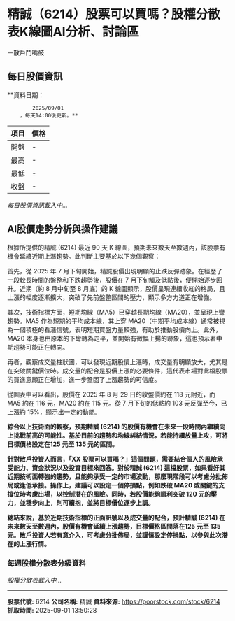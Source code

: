 # 精誠（6214）股票可以買嗎？股權分散表K線圖AI分析、討論區
－散戶鬥嘴鼓

## 每日股價資訊

**資料日期：
        
            2025/09/01
        ，每天14:00後更新。**

| 項目 | 價格 |
|------|------|
| 開盤 | - |
| 最高 | - |
| 最低 | - |
| 收盤 | - |

*每日股價資訊載入中...*

## AI股價走勢分析與操作建議

根據所提供的精誠 (6214) 最近 90 天 K 線圖，預期未來數天至數週內，該股票有機會延續近期上漲趨勢。此判斷主要基於以下幾個觀察：

首先，從 2025 年 7 月下旬開始，精誠股價出現明顯的止跌反彈跡象。在經歷了一段較長時間的盤整和下跌趨勢後，股價在 7 月下旬觸及低點後，便開始逐步回升。近期（約 8 月中旬至 8 月底）的 K 線圖顯示，股價呈現連續收紅的格局，且上漲的幅度逐漸擴大，突破了先前盤整區間的壓力，顯示多方力道正在增強。

其次，技術指標方面，短期均線（MA5）已穿越長期均線（MA20），並呈現上彎趨勢。MA5 作為短期的平均成本線，其上穿 MA20（中期平均成本線）通常被視為一個積極的看漲信號，表明短期買盤力量較強，有助於推動股價向上。此外，MA20 本身也由原本的下彎轉為走平，並開始有微幅上揚的跡象，這也預示著中期趨勢可能正在轉向。

再者，觀察成交量柱狀圖，可以發現近期股價上漲時，成交量有明顯放大，尤其是在突破關鍵價位時。成交量的配合是股價上漲的必要條件，這代表市場對此檔股票的買進意願正在增加，進一步鞏固了上漲趨勢的可信度。

從圖表中可以看出，股價在 2025 年 8 月 29 日的收盤價約在 118 元附近，而 MA5 約在 116 元，MA20 約在 115 元。從 7 月下旬的低點約 103 元反彈至今，已上漲約 15%，顯示出一定的動能。

**綜合以上技術面的觀察，預期精誠 (6214) 的股價有機會在未來一段時間內繼續向上挑戰前高的可能性。基於目前的趨勢和均線糾結情況，若能持續放量上攻，可將目標價格設定在125 元至 135 元的區間。**

**針對散戶投資人而言，「XX 股票可以買嗎？」這個問題，需要結合個人的風險承受能力、資金狀況以及投資目標來回答。對於精誠 (6214) 這檔股票，如果看好其近期技術面轉強的趨勢，且能夠承受一定的市場波動，那麼現階段可以考慮分批佈局或逢低承接。操作上，建議可以設定一個停損點，例如跌破 MA20 或關鍵的支撐位時考慮出場，以控制潛在的風險。同時，若股價能夠順利突破 120 元的壓力，並穩步向上，則可續抱，並將目標價位逐步上調。**

**總結來說，基於近期技術指標的正面訊號以及成交量的配合，預計精誠 (6214) 在未來數天至數週內，股價有機會延續上漲趨勢，目標價格區間落在125 元至 135 元。散戶投資人若有意介入，可考慮分批佈局，並謹慎設定停損點，以參與此次潛在的上漲行情。**

### 每週股權分散表分級資料

*股權分散表載入中...*

---

**股票代號:** 6214
**公司名稱:** 精誠
**資料來源:** https://poorstock.com/stock/6214
**抓取時間:** 2025-09-01 13:50:28